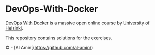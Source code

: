 # DevOps-With-Docker

[DevOps With Docker](https://devopswithdocker.com/) is a massive open online course by [University of Helsinki](https://www.helsinki.fi/en).

This repository contains solutions for the exercises.

© - [Al Amin[(https://github.com/al-amin/)
